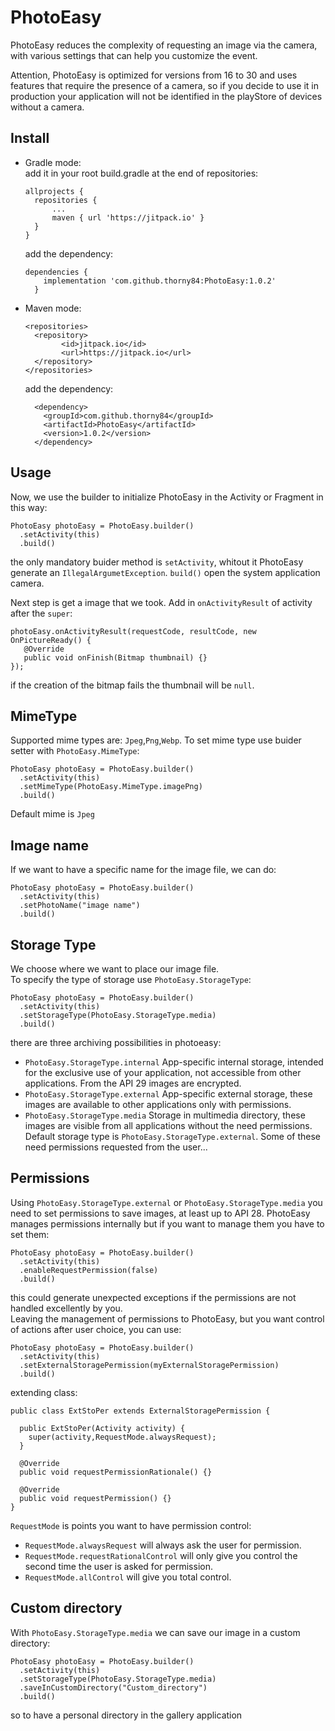 # PhotoEasy
PhotoEasy reduces the complexity of requesting an image via the camera, with various settings that can help you customize the event.

Attention, PhotoEasy is optimized for versions from 16 to 30 and uses features that require the presence of a camera, so if you decide to use it in production your application will not be identified in the playStore of devices without a camera.


## Install
- Gradle mode:</br>
  add it in your root build.gradle at the end of repositories:
  ```
  allprojects {
  	repositories {
  		...
  		maven { url 'https://jitpack.io' }
  	}
  }
  ```
  add the dependency:
  ```
  dependencies {
	  implementation 'com.github.thorny84:PhotoEasy:1.0.2'
	}
  ```
- Maven mode:
  ```
  <repositories>
  	<repository>
  		  <id>jitpack.io</id>
  		  <url>https://jitpack.io</url>
  	</repository>
  </repositories>
  ```
  add the dependency:
  ```
	<dependency>
	  <groupId>com.github.thorny84</groupId>
	  <artifactId>PhotoEasy</artifactId>
	  <version>1.0.2</version>
	</dependency>
  ```
## Usage
Now, we use the builder to initialize PhotoEasy in the Activity or Fragment in this way:
```
PhotoEasy photoEasy = PhotoEasy.builder()
  .setActivity(this)
  .build()
```
the only mandatory buider method is `setActivity`, whitout it PhotoEasy generate an `IllegalArgumetException`.
`build()` open the system application camera.

Next step is get a image that we took. Add in `onActivityResult` of activity after the `super`:
```
photoEasy.onActivityResult(requestCode, resultCode, new OnPictureReady() {
   @Override
   public void onFinish(Bitmap thumbnail) {}
});
```
if the creation of the bitmap fails the thumbnail will be `null`.

## MimeType
Supported mime types are: `Jpeg`,`Png`,`Webp`.
To set mime type use buider setter with `PhotoEasy.MimeType`:
```
PhotoEasy photoEasy = PhotoEasy.builder()
  .setActivity(this)
  .setMimeType(PhotoEasy.MimeType.imagePng)
  .build()
```
Default mime is `Jpeg`

## Image name
If we want to have a specific name for the image file, we can do:
```
PhotoEasy photoEasy = PhotoEasy.builder()
  .setActivity(this)
  .setPhotoName("image name")
  .build()
```

## Storage Type
We choose where we want to place our image file.</br>
To specify the type of storage use `PhotoEasy.StorageType`:
```
PhotoEasy photoEasy = PhotoEasy.builder()
  .setActivity(this)
  .setStorageType(PhotoEasy.StorageType.media)
  .build()
```
there are three archiving possibilities in photoeasy:
- `PhotoEasy.StorageType.internal` App-specific internal storage, intended for the exclusive use of your application, not accessible from other applications. From the API 29 images are encrypted.
- `PhotoEasy.StorageType.external` App-specific external storage, these images are available to other applications only with permissions.
- `PhotoEasy.StorageType.media` Storage in multimedia directory, these images are visible from all applications without the need permissions.
Default storage type is `PhotoEasy.StorageType.external`.
Some of these need permissions requested from the user...

## Permissions
Using `PhotoEasy.StorageType.external` or `PhotoEasy.StorageType.media` you need to set permissions to save images, at least up to API 28. PhotoEasy manages permissions internally but if you want to manage them you have to set them:
```
PhotoEasy photoEasy = PhotoEasy.builder()
  .setActivity(this)
  .enableRequestPermission(false)
  .build()
```
this could generate unexpected exceptions if the permissions are not handled excellently by you.</br>
Leaving the management of permissions to PhotoEasy, but you want control of actions after user choice, you can use:
```
PhotoEasy photoEasy = PhotoEasy.builder()
  .setActivity(this)
  .setExternalStoragePermission(myExternalStoragePermission)
  .build()
```
extending class:
```
public class ExtStoPer extends ExternalStoragePermission {

  public ExtStoPer(Activity activity) {
    super(activity,RequestMode.alwaysRequest);
  }

  @Override
  public void requestPermissionRationale() {}

  @Override
  public void requestPermission() {}
}
```
`RequestMode` is points you want to have permission control:
- `RequestMode.alwaysRequest` will always ask the user for permission.
- `RequestMode.requestRationalControl` will only give you control the second time the user is asked for permission.
- `RequestMode.allControl` will give you total control.

## Custom directory
With `PhotoEasy.StorageType.media` we can save our image in a custom directory:
```
PhotoEasy photoEasy = PhotoEasy.builder()
  .setActivity(this)
  .setStorageType(PhotoEasy.StorageType.media)
  .saveInCustomDirectory("Custom_directory")
  .build()
```
so to have a personal directory in the gallery application